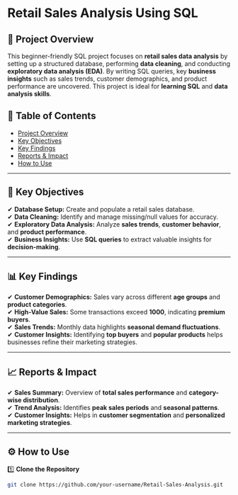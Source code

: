 # Retail Sales Analysis Using SQL  

## 📌 Project Overview  
This beginner-friendly SQL project focuses on **retail sales data analysis** by setting up a structured database, performing **data cleaning**, and conducting **exploratory data analysis (EDA)**. By writing SQL queries, key **business insights** such as sales trends, customer demographics, and product performance are uncovered. This project is ideal for **learning SQL** and **data analysis skills**.  

## 📂 Table of Contents  
- [Project Overview](#-project-overview)  
- [Key Objectives](#-key-objectives)  
- [Key Findings](#-key-findings)  
- [Reports & Impact](#-reports--impact)  
- [How to Use](#-how-to-use)  

---

## 🎯 Key Objectives  
✔ **Database Setup:** Create and populate a retail sales database.  
✔ **Data Cleaning:** Identify and manage missing/null values for accuracy.  
✔ **Exploratory Data Analysis:** Analyze **sales trends**, **customer behavior**, and **product performance**.  
✔ **Business Insights:** Use **SQL queries** to extract valuable insights for **decision-making**.  

---

## 📊 Key Findings  
✔ **Customer Demographics:** Sales vary across different **age groups** and **product categories**.  
✔ **High-Value Sales:** Some transactions exceed **1000**, indicating **premium buyers**.  
✔ **Sales Trends:** Monthly data highlights **seasonal demand fluctuations**.  
✔ **Customer Insights:** Identifying **top buyers** and **popular products** helps businesses refine their marketing strategies.  

---

## 📈 Reports & Impact  
✔ **Sales Summary:** Overview of **total sales performance** and **category-wise distribution**.  
✔ **Trend Analysis:** Identifies **peak sales periods** and **seasonal patterns**.  
✔ **Customer Insights:** Helps in **customer segmentation** and **personalized marketing strategies**.  

---

## ⚙️ How to Use  
1️⃣ **Clone the Repository**  
   ```sh
   git clone https://github.com/your-username/Retail-Sales-Analysis.git
